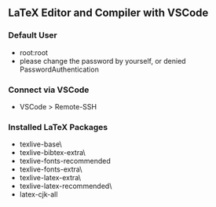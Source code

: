 ## LaTeX Editor and Compiler with VSCode

### Default User
- root:root
- please change the password by yourself, or denied PasswordAuthentication

### Connect via VSCode
- VSCode > Remote-SSH

### Installed LaTeX Packages
- texlive-base\
- texlive-bibtex-extra\
- texlive-fonts-recommended
- texlive-fonts-extra\
- texlive-latex-extra\
- texlive-latex-recommended\
- latex-cjk-all

